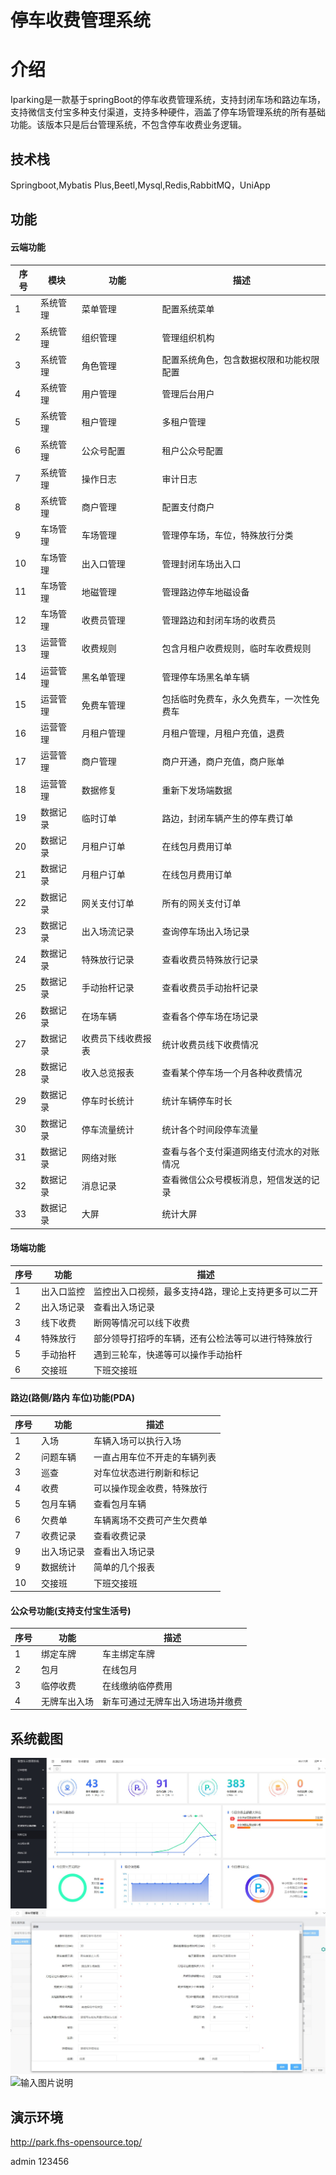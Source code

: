 # 停车收费管理系统

# 介绍

Iparking是一款基于springBoot的停车收费管理系统，支持封闭车场和路边车场，支持微信支付宝多种支付渠道，支持多种硬件，涵盖了停车场管理系统的所有基础功能。该版本只是后台管理系统，不包含停车收费业务逻辑。

## 技术栈

Springboot,Mybatis Plus,Beetl,Mysql,Redis,RabbitMQ，UniApp

## 功能
#### 云端功能
|  序号 | 模块   | 功能  | 描述   |
| ------------ | ------------ | ------------ | ------------ |
|  1 |  系统管理 | 菜单管理  | 配置系统菜单  |
| 2  |  系统管理 | 组织管理 | 管理组织机构  |
| 3  |  系统管理 | 角色管理 | 配置系统角色，包含数据权限和功能权限配置  |
| 4  |  系统管理 | 用户管理 | 管理后台用户  |
| 5  |  系统管理 | 租户管理 | 多租户管理  |
| 6  |  系统管理 | 公众号配置 | 租户公众号配置  |
| 7  |  系统管理 | 操作日志 | 审计日志  |
| 8  |  系统管理 | 商户管理 | 配置支付商户  |
| 9  |  车场管理 | 车场管理 |  管理停车场，车位，特殊放行分类 |
| 10  |  车场管理 | 出入口管理 | 管理封闭车场出入口 |
| 11  |  车场管理 | 地磁管理 | 管理路边停车地磁设备  |
| 12  |  车场管理 | 收费员管理 | 管理路边和封闭车场的收费员  |
| 13  |  运营管理 | 收费规则 | 包含月租户收费规则，临时车收费规则  |
| 14  |  运营管理 | 黑名单管理 | 管理停车场黑名单车辆  |
| 15  |  运营管理 | 免费车管理 | 包括临时免费车，永久免费车，一次性免费车  |
| 16  |  运营管理 | 月租户管理 | 月租户管理，月租户充值，退费  |
| 17  |  运营管理 | 商户管理 | 商户开通，商户充值，商户账单  |
| 18  |  运营管理 | 数据修复 | 重新下发场端数据  |
| 19  |  数据记录 | 临时订单 | 路边，封闭车辆产生的停车费订单  |
| 20  |  数据记录 | 月租户订单 | 在线包月费用订单  |
| 21  |  数据记录 | 月租户订单 | 在线包月费用订单  |
| 22  |  数据记录 | 网关支付订单 | 所有的网关支付订单  |
| 23  |  数据记录 | 出入场流记录 | 查询停车场出入场记录  |
| 24  |  数据记录 | 特殊放行记录 | 查看收费员特殊放行记录  |
| 25  |  数据记录 | 手动抬杆记录 | 查看收费员手动抬杆记录  |
| 26  |  数据记录 | 在场车辆 | 查看各个停车场在场记录  |
| 27  |  数据记录 | 收费员下线收费报表 | 统计收费员线下收费情况  |
| 28  |  数据记录 | 收入总览报表 |  查看某个停车场一个月各种收费情况 |
| 29  |  数据记录 | 停车时长统计 | 统计车辆停车时长  |
| 30  |  数据记录 | 停车流量统计 | 统计各个时间段停车流量  |
| 31  |  数据记录 | 网络对账 | 查看与各个支付渠道网络支付流水的对账情况  |
| 32  |  数据记录 | 消息记录 | 查看微信公众号模板消息，短信发送的记录  |
| 33  |  数据记录 | 大屏 | 统计大屏  |

#### 场端功能
|  序号 |  功能  | 描述   |
| ------------ |  ------------ | ------------ |
|  1 |  出入口监控 | 监控出入口视频，最多支持4路，理论上支持更多可以二开  |
|  2 |  出入场记录 | 查看出入场记录  |
|  3 |  线下收费 | 断网等情况可以线下收费  |
|  4 |  特殊放行 | 部分领导打招呼的车辆，还有公检法等可以进行特殊放行  |
|  5 |  手动抬杆 | 遇到三轮车，快递等可以操作手动抬杆  |
|  6 |  交接班 | 下班交接班  |

#### 路边(路侧/路内 车位)功能(PDA)

|  序号 |  功能  | 描述   |
| ------------ |  ------------ | ------------ |
|  1 |  入场 | 车辆入场可以执行入场  |
|  2 |  问题车辆 | 一直占用车位不开走的车辆列表  |
|  3 |  巡查 | 对车位状态进行刷新和标记  |
|  4 |  收费 | 可以操作现金收费，特殊放行  |
|  5 |  包月车辆 | 查看包月车辆  |
|  6 |  欠费单 | 车辆离场不交费可产生欠费单  |
|  7 |  收费记录 | 查看收费记录  |
|  9 |  出入场记录 | 查看出入场记录  |
|  9 |  数据统计 | 简单的几个报表  |
|  10 |  交接班 | 下班交接班  |

#### 公众号功能(支持支付宝生活号)

|  序号 |  功能  | 描述   |
| ------------ |  ------------ | ------------ |
|  1 |  绑定车牌 | 车主绑定车牌  |
|  2 |  包月 | 在线包月  |
|  3 |  临停收费 | 在线缴纳临停费用  |
|  4 |  无牌车出入场 | 新车可通过无牌车出入场进场并缴费  |



## 系统截图
![输入图片说明](img/imagesindex.jpg)
![输入图片说明](img/imagesparking.jpg)
![输入图片说明](img/orders.jpg)

## 演示环境

http://park.fhs-opensource.top/  

admin  123456






